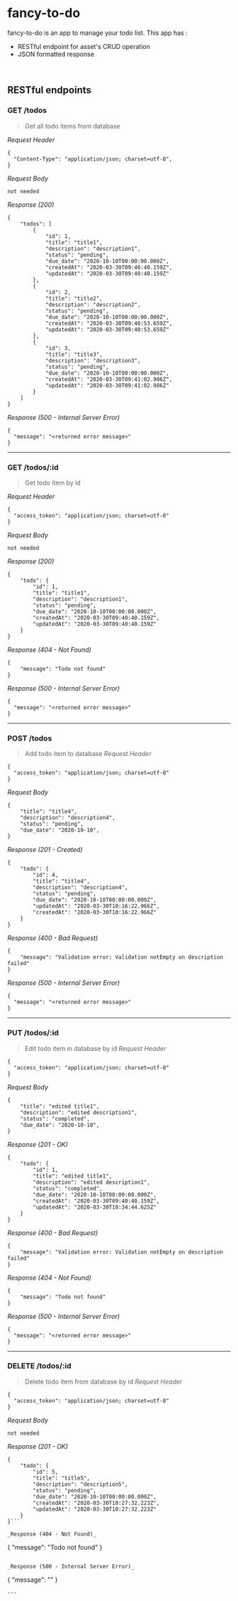 # fancy-to-do
fancy-to-do is an app to manage your todo list. This app has :
* RESTful endpoint for asset's CRUD operation
* JSON formatted response

&nbsp;

## RESTful endpoints

### GET /todos
> Get all todo items from database

_Request Header_
```
{
  "Content-Type": "application/json; charset=utf-8",
}
```

_Request Body_
```
not needed
```

_Response (200)_
```
{
    "todos": [
        {
            "id": 1,
            "title": "title1",
            "description": "description1",
            "status": "pending",
            "due_date": "2020-10-10T00:00:00.000Z",
            "createdAt": "2020-03-30T09:40:40.159Z",
            "updatedAt": "2020-03-30T09:40:40.159Z"
        },
        {
            "id": 2,
            "title": "title2",
            "description": "description2",
            "status": "pending",
            "due_date": "2020-10-10T00:00:00.000Z",
            "createdAt": "2020-03-30T09:40:53.659Z",
            "updatedAt": "2020-03-30T09:40:53.659Z"
        },
        {
            "id": 3,
            "title": "title3",
            "description": "description3",
            "status": "pending",
            "due_date": "2020-10-10T00:00:00.000Z",
            "createdAt": "2020-03-30T09:41:02.986Z",
            "updatedAt": "2020-03-30T09:41:02.986Z"
        }
    ]
}
```

_Response (500 - Internal Server Error)_
```
{
  "message": "<returned error message>"
}
```
---
### GET /todos/:id
> Get todo item by id

_Request Header_
```
{
  "access_token": "application/json; charset=utf-8"
}
```

_Request Body_
```
not needed
```

_Response (200)_
```
{
    "todo": {
        "id": 1,
        "title": "title1",
        "description": "description1",
        "status": "pending",
        "due_date": "2020-10-10T00:00:00.000Z",
        "createdAt": "2020-03-30T09:40:40.159Z",
        "updatedAt": "2020-03-30T09:40:40.159Z"
    }
}
```

_Response (404 - Not Found)_
```
{
    "message": "Todo not found"
}
```

_Response (500 - Internal Server Error)_
```
{
  "message": "<returned error message>"
}
```
---
### POST /todos
> Add todo item to database
_Request Header_
```
{
  "access_token": "application/json; charset=utf-8"
}
```
_Request Body_
```
{
    "title": "title4",
    "description": "description4",
    "status": "pending",
    "due_date": "2020-10-10",
}
```
_Response (201 - Created)_
```
{
    "todo": {
        "id": 4,
        "title": "title4",
        "description": "description4",
        "status": "pending",
        "due_date": "2020-10-10T00:00:00.000Z",
        "updatedAt": "2020-03-30T10:16:22.966Z",
        "createdAt": "2020-03-30T10:16:22.966Z"
    }
}
```

_Response (400 - Bad Request)_
```
{
    "message": "Validation error: Validation notEmpty on description failed"
}
```

_Response (500 - Internal Server Error)_
```
{
  "message": "<returned error message>"
}
```
---

### PUT /todos/:id
> Edit todo item in database by id
_Request Header_
```
{
  "access_token": "application/json; charset=utf-8"
}
```
_Request Body_
```
{
    "title": "edited title1",
    "description": "edited description1",
    "status": "completed",
    "due_date": "2020-10-10",
}
```
_Response (201 - OK)_
```
{
    "todo": {
        "id": 1,
        "title": "edited title1",
        "description": "edited description1",
        "status": "completed",
        "due_date": "2020-10-10T00:00:00.000Z",
        "createdAt": "2020-03-30T09:40:40.159Z",
        "updatedAt": "2020-03-30T10:34:44.625Z"
    }
}
```

_Response (400 - Bad Request)_
```
{
    "message": "Validation error: Validation notEmpty on description failed"
}
```

_Response (404 - Not Found)_
```
{
    "message": "Todo not found"
}
```

_Response (500 - Internal Server Error)_
```
{
  "message": "<returned error message>"
}
```
---

### DELETE /todos/:id
> Delete todo item from database by id
_Request Header_
```
{
  "access_token": "application/json; charset=utf-8"
}
```
_Request Body_
```
not needed
```
_Response (201 - OK)_
```
{
    "todo": {
        "id": 5,
        "title": "title5",
        "description": "description5",
        "status": "pending",
        "due_date": "2020-10-10T00:00:00.000Z",
        "createdAt": "2020-03-30T10:27:32.223Z",
        "updatedAt": "2020-03-30T10:27:32.223Z"
    }
}```

_Response (404 - Not Found)_
```
{
    "message": "Todo not found"
}
```

_Response (500 - Internal Server Error)_
```
{
  "message": "<returned error message>"
}
```
---


